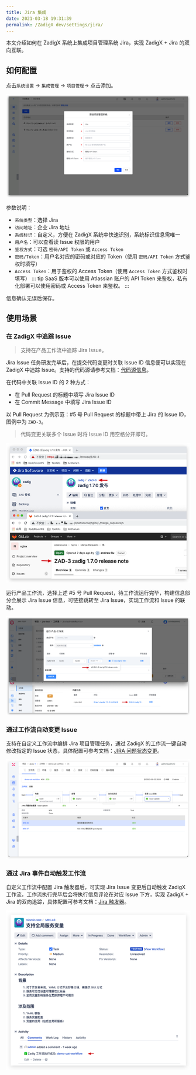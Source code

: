 ```yaml
---
title: Jira 集成
date: 2021-03-18 19:31:39
permalink: /ZadigX dev/settings/jira/
---
```


本文介绍如何在 ZadigX 系统上集成项目管理系统 Jira，实现 ZadigX + Jira 的双向互联。

## 如何配置

点击`系统设置` -> `集成管理`  -> `项目管理`-> 点击添加。

![Jira](../_images/jira1.png)

参数说明：
- `系统类型`：选择 Jira
- `访问地址`：企业 Jira 地址
- `系统标识`：自定义，方便在 ZadigX 系统中快速识别，系统标识信息需唯一
- `用户名`：可以查看读 Issue 权限的用户
- `鉴权方式`：可选 `密码/API Token` 或 `Access Token`
- `密码/Token`：用户名对应的密码或对应的 Token（使用 `密码/API Token` 方式鉴权时填写）
- `Access Token`：用于鉴权的 Access Token（使用 `Access Token` 方式鉴权时填写）
::: tip
SaaS 版本可以使用 Atlassian 账户的 API Token 来鉴权，私有化部署可以使用密码或 Access Token 来鉴权。
:::

信息确认无误后保存。

## 使用场景

### 在 ZadigX 中追踪 Issue

> 支持在产品工作流中追踪 Jira Issue。

Jira Issue 任务研发完毕后，在提交代码变更时关联 Issue ID 信息便可以实现在 ZadigX 中追踪 Issue。支持的代码源请参考文档：[代码源信息](/ZadigX%20dev/settings/codehost/overview/#功能兼容列表)。

在代码中关联 Issue ID 的 2 种方式：

- 在 Pull Request 的标题中填写 Jira Issue ID
- 在 Commit Message 中填写 Jira Issue ID

以 Pull Request 为例示范：#5 号 Pull Request 的标题中带上 Jira 的 Issue ID，图例中为 `ZAD-3`。

> 代码变更关联多个 Issue 时将 Issue ID 用空格分开即可。

![jira_task](../_images/config_jira_issue_with_pr.png)

运行产品工作流，选择上述 #5 号 Pull Request，待工作流运行完毕，构建信息部分会展示 Jira Issue 信息，可链接跳转至 Jira Issue，实现工作流和 Issue 的联动。

![jira_task](../_images/show_jira_issue_info.png)

### 通过工作流自动变更 Issue

支持在自定义工作流中编排 Jira 项目管理任务，通过 ZadigX 的工作流一键自动修改指定的 Issue 状态，具体配置可参考文档：[JIRA 问题状态变更](/ZadigX%20dev/project/workflow-jobs/#jira-问题状态变更)。

![jira_task](../_images/update_jira_issue_by_zadigx.png)

### 通过 Jira 事件自动触发工作流

自定义工作流中配置 Jira 触发器后，可实现 Jira Issue 变更后自动触发 ZadigX 工作流，工作流执行完毕后会将执行信息评论在对应 Issue 下方，实现 ZadigX + Jira 的双向追踪，具体配置可参考文档：[Jira 触发器](/ZadigX%20dev/project/common-workflow/#jira-触发器)。

![jira_task](../_images/trigger_zadigx_pipeline_by_jira.png)
